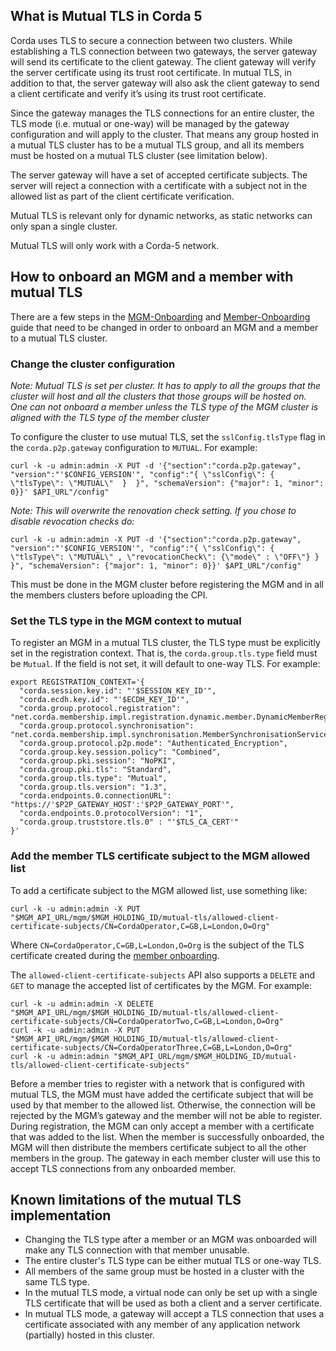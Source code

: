 ## What is Mutual TLS in Corda 5
Corda uses TLS to secure a connection between two clusters. While establishing a TLS connection between two gateways, the server gateway will send its certificate to the client gateway. The client gateway will verify the server certificate using its trust root certificate. In mutual TLS, in addition to that, the server gateway will also ask the client gateway to send a client certificate and verify it’s using its trust root certificate.

Since the gateway manages the TLS connections for an entire cluster, the TLS mode (i.e. mutual or one-way) will be managed by the gateway configuration and will apply to the cluster. That means any group hosted in a mutual TLS cluster has to be a mutual TLS group, and all its members must be hosted on a mutual TLS cluster (see limitation below).

The server gateway will have a set of accepted certificate subjects. The server will reject a connection with a certificate with a subject not in the allowed list as part of the client certificate verification.

Mutual TLS is relevant only for dynamic networks, as static networks can only span a single cluster.

Mutual TLS will only work with a Corda-5 network.

## How to onboard an MGM and a member with mutual TLS
There are a few steps in the [MGM-Onboarding](MGM-Onboarding) and [Member-Onboarding](Member-Onboarding-(Dynamic-Networks)) guide that need to be changed in order to onboard an MGM and a member to a mutual TLS cluster.

### Change the cluster configuration
_Note: Mutual TLS is set per cluster. It has to apply to all the groups that the cluster will host and all the clusters that those groups will be hosted on. One can not onboard a member unless the TLS type of the MGM cluster is aligned with the TLS type of the member cluster_

To configure the cluster to use mutual TLS, set the `sslConfig.tlsType` flag in the `corda.p2p.gateway` configuration to `MUTUAL`. For example:
```
curl -k -u admin:admin -X PUT -d '{"section":"corda.p2p.gateway", "version":"'$CONFIG_VERSION'", "config":"{ \"sslConfig\": { \"tlsType\": \"MUTUAL\"  }  }", "schemaVersion": {"major": 1, "minor": 0}}' $API_URL"/config"
```
_Note: This will overwrite the renovation check setting. If you chose to disable revocation checks do:_
```
curl -k -u admin:admin -X PUT -d '{"section":"corda.p2p.gateway", "version":"'$CONFIG_VERSION'", "config":"{ \"sslConfig\": { \"tlsType\": \"MUTUAL\" , \"revocationCheck\": {\"mode\" : \"OFF\"} } }", "schemaVersion": {"major": 1, "minor": 0}}' $API_URL"/config"
```

This must be done in the MGM cluster before registering the MGM and in all the members clusters before uploading the CPI. 

### Set the TLS type in the MGM context to mutual 

To register an MGM in a mutual TLS cluster, the TLS type must be explicitly set in the registration context. That is, the `corda.group.tls.type` field must be `Mutual`. If the field is not set, it will default to one-way TLS. For example:
```
export REGISTRATION_CONTEXT='{
  "corda.session.key.id": "'$SESSION_KEY_ID'",
  "corda.ecdh.key.id": "'$ECDH_KEY_ID'",
  "corda.group.protocol.registration": "net.corda.membership.impl.registration.dynamic.member.DynamicMemberRegistrationService",
  "corda.group.protocol.synchronisation": "net.corda.membership.impl.synchronisation.MemberSynchronisationServiceImpl",
  "corda.group.protocol.p2p.mode": "Authenticated_Encryption",
  "corda.group.key.session.policy": "Combined",
  "corda.group.pki.session": "NoPKI",
  "corda.group.pki.tls": "Standard",
  "corda.group.tls.type": "Mutual",
  "corda.group.tls.version": "1.3",
  "corda.endpoints.0.connectionURL": "https://'$P2P_GATEWAY_HOST':'$P2P_GATEWAY_PORT'",
  "corda.endpoints.0.protocolVersion": "1",
  "corda.group.truststore.tls.0" : "'$TLS_CA_CERT'"
}'

```
### Add the member TLS certificate subject to the MGM allowed list
To add a certificate subject to the MGM allowed list, use something like:
```
curl -k -u admin:admin -X PUT  "$MGM_API_URL/mgm/$MGM_HOLDING_ID/mutual-tls/allowed-client-certificate-subjects/CN=CordaOperator,C=GB,L=London,O=Org"
```
Where `CN=CordaOperator,C=GB,L=London,O=Org` is the subject of the TLS certificate created during the [member onboarding](Member-Onboarding-(Dynamic-Networks)#set-up-the-tls-key-pair-and-certificate). 

The `allowed-client-certificate-subjects` API also supports a `DELETE` and `GET` to manage the accepted list of certificates by the MGM. For example:
```
curl -k -u admin:admin -X DELETE  "$MGM_API_URL/mgm/$MGM_HOLDING_ID/mutual-tls/allowed-client-certificate-subjects/CN=CordaOperatorTwo,C=GB,L=London,O=Org"
curl -k -u admin:admin -X PUT  "$MGM_API_URL/mgm/$MGM_HOLDING_ID/mutual-tls/allowed-client-certificate-subjects/CN=CordaOperatorThree,C=GB,L=London,O=Org"
curl -k -u admin:admin "$MGM_API_URL/mgm/$MGM_HOLDING_ID/mutual-tls/allowed-client-certificate-subjects"
```

Before a member tries to register with a network that is configured with mutual TLS, the MGM must have added the certificate subject that will be used by that member to the allowed list. Otherwise, the connection will be rejected by the MGM’s gateway and the member will not be able to register.  During registration, the MGM can only accept a member with a certificate that was added to the list. When the member is successfully onboarded, the MGM will then distribute the members certificate subject to all the other members in the group. The gateway in each member cluster will use this to accept TLS connections from any onboarded member.

## Known limitations of the mutual TLS implementation
* Changing the TLS type after a member or an MGM was onboarded will make any TLS connection with that member unusable. 
* The entire cluster's TLS type can be either mutual TLS or one-way TLS.
* All members of the same group must be hosted in a cluster with the same TLS type.
* In the mutual TLS mode, a virtual node can only be set up with a single TLS certificate that will be used as both a client and a server certificate.
* In mutual TLS mode, a gateway will accept a TLS connection that uses a certificate associated with any member of any application network (partially) hosted in this cluster.